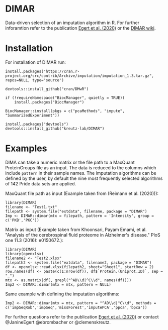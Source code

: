 # DIMAR
Data-driven selection of an imputation algorithm in R. For further inforamtion refer to the publication [Egert et al. (2020)](https://www.biorxiv.org/content/10.1101/2020.10.13.323618v1) or the [DIMAR wiki](https://github.com/kreutz-lab/DIMAR/wiki).

# Installation

For installation of DIMAR run:
```
install.packages("https://cran.r-project.org/src/contrib/Archive/imputation/imputation_1.3.tar.gz", repos=NULL, type='source')

devtools::install_github("cran/DMwR")

if (!requireNamespace("BiocManager", quietly = TRUE))
    install.packages("BiocManager")

BiocManager::install(pkgs = c("pcaMethods", "impute", "SummarizedExperiment"))

install.packages("devtools")
devtools::install_github("kreutz-lab/DIMAR")
```


# Examples

DIMA can take a numeric matrix or the file path to a MaxQuant ProteinGroups file as an input. The data is reduced to the columns which include `pattern` in their sample names. The imputation algorithms can be defined by the user, by default the nine most frequently selected algorithms of 142 Pride data sets are applied.

MaxQuant file path as input (Example taken from (Reimann et al. (2020))):
```
library(DIMAR)
filename <- "Test1.txt"
filepath <- system.file("extdata", filename, package = "DIMAR")
Imp <- DIMAR::dimar(mtx = filepath, pattern = 'Intensity', group = c('PKB','PKC'))
```

Matrix as input 
(Example taken from Khoonsari, Payam Emami, et al. "Analysis of the cerebrospinal fluid proteome in Alzheimer's disease." PloS one 11.3 (2016): e0150672.): 

```
library(DIMAR)
library(openxlsx)
filename2 <- "Test2.xlsx"
filepath2 <- system.file("extdata", filename2, package = "DIMAR")
df <- openxlsx::read.xlsx(filepath2, sheet="Sheet1", startRow = 2) 
row.names(df) <- paste(c(1:nrow(df)), df$`Protein.(Uniprot.ID)`, sep = "_") 
mtx <- as.matrix(df[, grepl("^AD\\d|^C\\d", names(df))])
Imp2 <- DIMAR::dimar(mtx = mtx, pattern = NULL)
```
Same example with defining the imputation algorithms:
```
Imp2 <- DIMAR::dimar(mtx = mtx, pattern = "^AD\\d|^C\\d", methods = c('impSeqRob','impSeq','missForest','imputePCA','ppca','bpca'))
```

For further questions refer to the publication [Egert et al. (2020)](https://www.biorxiv.org/content/10.1101/2020.10.13.323618v1) or contact @JanineEgert @ebrombacher or @clemenskreutz.
